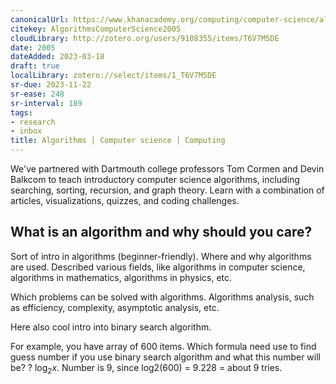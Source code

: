 ```yaml
---
canonicalUrl: https://www.khanacademy.org/computing/computer-science/algorithms
citekey: AlgorithmsComputerScience2005
cloudLibrary: http://zotero.org/users/9108355/items/T6V7M5DE
date: 2005
dateAdded: 2023-03-18
draft: true
localLibrary: zotero://select/items/1_T6V7M5DE
sr-due: 2023-11-22
sr-ease: 248
sr-interval: 189
tags:
- research
- inbox
title: Algorithms | Computer science | Computing
---
```


We've partnered with Dartmouth college professors Tom Cormen and Devin Balkcom
to teach introductory computer science algorithms, including searching, sorting,
recursion, and graph theory. Learn with a combination of articles,
visualizations, quizzes, and coding challenges.

## What is an algorithm and why should you care?

Sort of intro in algorithms (beginner-friendly). Where and why algorithms are
used. Described various fields, like algorithms in computer science, algorithms
in mathematics, algorithms in physics, etc.

Which problems can be solved with algorithms. Algorithms analysis, such as
efficiency, complexity, asymptotic analysis, etc.

Here also cool intro into binary search algorithm.

For example, you have array of 600 items. Which formula need use to find guess
number if you use binary search algorithm and what this number will be? ?
$\log_2 x$. Number is 9, since log2(600) = 9.228 = about 9 tries.